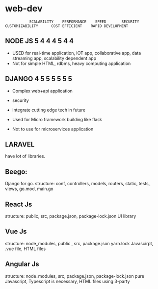 # web-dev

               SCALABILITY    PERFORMANCE    SPEED       SECURITY     CUSTOMIZABILITY      COST EFFICIENT    RAPID DEVELOPMENT
               
NODE JS        5              4              4           4            5                    4                 4
--------
* USED for real-time application, IOT app, collaborative app, data streaming app, scalability dependent app
* Not for simple HTML, rdbms, heavy computing application

DJANGO         4              5              5           5            5                    5                  5
-------
* Complex web+api application
* security
* integrate cutting edge tech in future
* Used for Micro framework building like flask

* Not to use for microservices application


LARAVEL
-------
have lot of libraries.

Beego:
------
Django for go.
structure: conf, controllers, models, routers, static, tests, views, go.mod, main.go

React Js
---------
structure: public, src, package.json, package-lock.json
UI library

Vue Js
-------
structure: node_modules, public , src, package.json yarn.lock
Javascirpt, .vue file, HTML files

Angular Js
---------
structure: node_modules, src, package.json, package-lock.json
pure Javascript, Typescript is necessary, HTML files using 3-party

